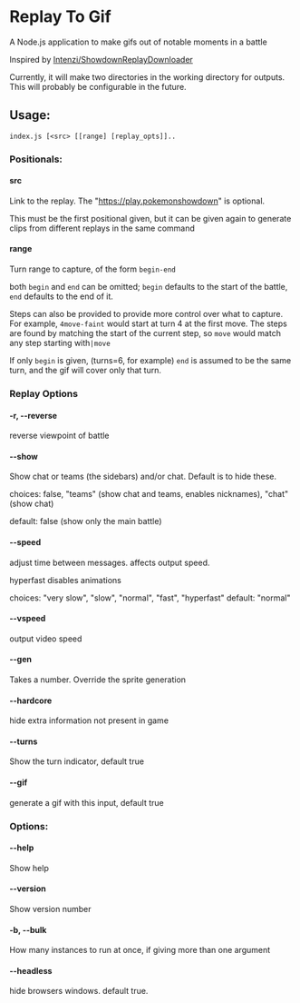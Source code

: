 # Replay To Gif

A Node.js application to make gifs out of notable moments in a battle 

Inspired by [Intenzi/ShowdownReplayDownloader](https://github.com/Intenzi/ShowdownReplayDownloader)

Currently, it will make two directories in the working directory for outputs. This will probably be configurable in the future.

## Usage:
```index.js [<src> [[range] [replay_opts]]..```

### Positionals:
#### src 
Link to the replay. The "https://play.pokemonshowdown" is optional.

This must be the first positional given, but it can be given again to generate clips from different replays in the same command

#### range
Turn range to capture, of the form `begin-end`

both `begin` and `end` can be omitted; `begin` defaults to the start of the battle, `end` defaults to the end of it.

Steps can also be provided to provide more control over what to capture. For example, `4move-faint` would start at turn 4 at the first move. The steps are found by matching the start of the current step, so `move` would match any step starting with`|move`

If only `begin` is given, (turns=6, for example) `end` is assumed to be the same turn, and the gif will cover only that turn.

### Replay Options
#### -r, --reverse
reverse viewpoint of battle
#### --show
Show chat or teams (the sidebars) and/or chat. Default is to hide these.

choices: false, "teams" (show chat and teams, enables nicknames), "chat" (show chat)

default: false (show only the main battle)
#### --speed
adjust time between messages. affects output speed.

hyperfast disables animations

choices: "very slow", "slow", "normal", "fast", "hyperfast"
default: "normal"
#### --vspeed
output video speed

#### --gen
Takes a number. Override the sprite generation

#### --hardcore
hide extra information not present in game

#### --turns
Show the turn indicator, default true

#### --gif
generate a gif with this input, default true

### Options:
#### --help                
Show help
#### --version             
Show version number
#### -b, --bulk
How many instances to run at once, if giving more than one argument
#### --headless                                       
hide browsers windows. default true.
